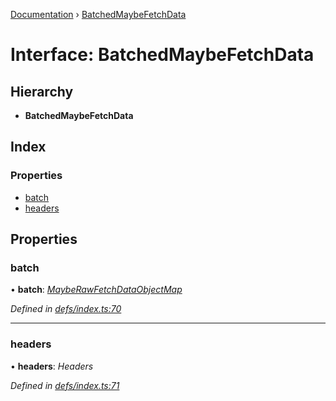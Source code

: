 [Documentation](../README.md) › [BatchedMaybeFetchData](batchedmaybefetchdata.md)

# Interface: BatchedMaybeFetchData

## Hierarchy

* **BatchedMaybeFetchData**

## Index

### Properties

* [batch](batchedmaybefetchdata.md#batch)
* [headers](batchedmaybefetchdata.md#headers)

## Properties

###  batch

• **batch**: *[MaybeRawFetchDataObjectMap](mayberawfetchdataobjectmap.md)*

*Defined in [defs/index.ts:70](https://github.com/badbatch/graphql-box/blob/f8ef82d/packages/fetch-manager/src/defs/index.ts#L70)*

___

###  headers

• **headers**: *Headers*

*Defined in [defs/index.ts:71](https://github.com/badbatch/graphql-box/blob/f8ef82d/packages/fetch-manager/src/defs/index.ts#L71)*
